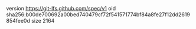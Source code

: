 version https://git-lfs.github.com/spec/v1
oid sha256:b00de700692a00bed740479cf72f541571774bf84a8fe27f12dd2619854fee0d
size 2164
